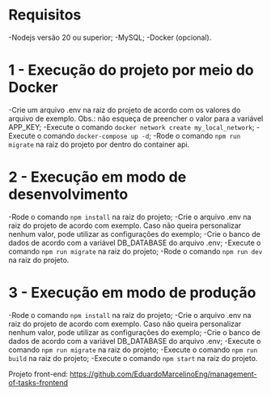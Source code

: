 # Requisitos
-Nodejs versão 20 ou superior;
-MySQL;
-Docker (opcional).

# 1 - Execução do projeto por meio do Docker
-Crie um arquivo .env na raiz do projeto de acordo com os valores do arquivo de exemplo. Obs.: não esqueça de preencher o valor para a variável APP_KEY;
-Execute o comando `docker network create my_local_network`;
-Execute o comando `docker-compose up -d`;
-Rode o comando `npm run migrate` na raiz do projeto por dentro do container api.

# 2 - Execução em modo de desenvolvimento
-Rode o comando `npm install` na raiz do projeto;
-Crie o arquivo .env na raiz do projeto de acordo com exemplo. Caso não queira personalizar nenhum valor, pode utilizar as configurações do exemplo;
-Crie o banco de dados de acordo com a variável DB_DATABASE do arquivo .env;
-Execute o comando `npm run migrate` na raiz do projeto;
-Rode o comando `npm run dev` na raiz do projeto.

# 3 - Execução em modo de produção
-Rode o comando `npm install` na raiz do projeto;
-Crie o arquivo .env na raiz do projeto de acordo com exemplo. Caso não queira personalizar nenhum valor, pode utilizar as configurações do exemplo;
-Crie o banco de dados de acordo com a variável DB_DATABASE do arquivo .env;
-Execute o comando `npm run migrate` na raiz do projeto;
-Execute o comando `npm run build` na raiz do projeto;
-Execute o comando `npm start` na raiz do projeto.

Projeto front-end: https://github.com/EduardoMarcelinoEng/management-of-tasks-frontend